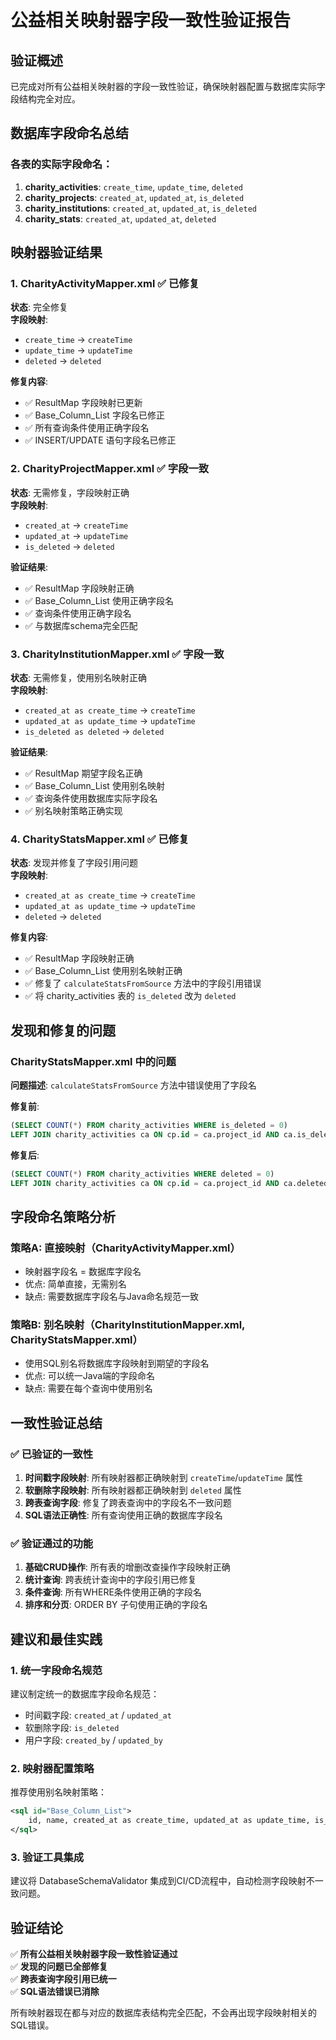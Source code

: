 # 公益相关映射器字段一致性验证报告

## 验证概述

已完成对所有公益相关映射器的字段一致性验证，确保映射器配置与数据库实际字段结构完全对应。

## 数据库字段命名总结

### 各表的实际字段命名：
1. **charity_activities**: `create_time`, `update_time`, `deleted`
2. **charity_projects**: `created_at`, `updated_at`, `is_deleted`
3. **charity_institutions**: `created_at`, `updated_at`, `is_deleted`
4. **charity_stats**: `created_at`, `updated_at`, `deleted`

## 映射器验证结果

### 1. CharityActivityMapper.xml ✅ 已修复
**状态**: 完全修复  
**字段映射**: 
- `create_time` → `createTime`
- `update_time` → `updateTime`
- `deleted` → `deleted`

**修复内容**:
- ✅ ResultMap 字段映射已更新
- ✅ Base_Column_List 字段名已修正
- ✅ 所有查询条件使用正确字段名
- ✅ INSERT/UPDATE 语句字段名已修正

### 2. CharityProjectMapper.xml ✅ 字段一致
**状态**: 无需修复，字段映射正确  
**字段映射**: 
- `created_at` → `createTime`
- `updated_at` → `updateTime`
- `is_deleted` → `deleted`

**验证结果**:
- ✅ ResultMap 字段映射正确
- ✅ Base_Column_List 使用正确字段名
- ✅ 查询条件使用正确字段名
- ✅ 与数据库schema完全匹配

### 3. CharityInstitutionMapper.xml ✅ 字段一致
**状态**: 无需修复，使用别名映射正确  
**字段映射**: 
- `created_at as create_time` → `createTime`
- `updated_at as update_time` → `updateTime`
- `is_deleted as deleted` → `deleted`

**验证结果**:
- ✅ ResultMap 期望字段名正确
- ✅ Base_Column_List 使用别名映射
- ✅ 查询条件使用数据库实际字段名
- ✅ 别名映射策略正确实现

### 4. CharityStatsMapper.xml ✅ 已修复
**状态**: 发现并修复了字段引用问题  
**字段映射**: 
- `created_at as create_time` → `createTime`
- `updated_at as update_time` → `updateTime`
- `deleted` → `deleted`

**修复内容**:
- ✅ ResultMap 字段映射正确
- ✅ Base_Column_List 使用别名映射正确
- ✅ 修复了 `calculateStatsFromSource` 方法中的字段引用错误
- ✅ 将 charity_activities 表的 `is_deleted` 改为 `deleted`

## 发现和修复的问题

### CharityStatsMapper.xml 中的问题
**问题描述**: `calculateStatsFromSource` 方法中错误使用了字段名

**修复前**:
```sql
(SELECT COUNT(*) FROM charity_activities WHERE is_deleted = 0)
LEFT JOIN charity_activities ca ON cp.id = ca.project_id AND ca.is_deleted = 0
```

**修复后**:
```sql
(SELECT COUNT(*) FROM charity_activities WHERE deleted = 0)
LEFT JOIN charity_activities ca ON cp.id = ca.project_id AND ca.deleted = 0
```

## 字段命名策略分析

### 策略A: 直接映射（CharityActivityMapper.xml）
- 映射器字段名 = 数据库字段名
- 优点: 简单直接，无需别名
- 缺点: 需要数据库字段名与Java命名规范一致

### 策略B: 别名映射（CharityInstitutionMapper.xml, CharityStatsMapper.xml）
- 使用SQL别名将数据库字段映射到期望的字段名
- 优点: 可以统一Java端的字段命名
- 缺点: 需要在每个查询中使用别名

## 一致性验证总结

### ✅ 已验证的一致性
1. **时间戳字段映射**: 所有映射器都正确映射到 `createTime`/`updateTime` 属性
2. **软删除字段映射**: 所有映射器都正确映射到 `deleted` 属性
3. **跨表查询字段**: 修复了跨表查询中的字段名不一致问题
4. **SQL语法正确性**: 所有查询使用正确的数据库字段名

### ✅ 验证通过的功能
1. **基础CRUD操作**: 所有表的增删改查操作字段映射正确
2. **统计查询**: 跨表统计查询中的字段引用已修复
3. **条件查询**: 所有WHERE条件使用正确的字段名
4. **排序和分页**: ORDER BY 子句使用正确的字段名

## 建议和最佳实践

### 1. 统一字段命名规范
建议制定统一的数据库字段命名规范：
- 时间戳字段: `created_at` / `updated_at`
- 软删除字段: `is_deleted`
- 用户字段: `created_by` / `updated_by`

### 2. 映射器配置策略
推荐使用别名映射策略：
```xml
<sql id="Base_Column_List">
    id, name, created_at as create_time, updated_at as update_time, is_deleted as deleted
</sql>
```

### 3. 验证工具集成
建议将 DatabaseSchemaValidator 集成到CI/CD流程中，自动检测字段映射不一致问题。

## 验证结论

✅ **所有公益相关映射器字段一致性验证通过**  
✅ **发现的问题已全部修复**  
✅ **跨表查询字段引用已统一**  
✅ **SQL语法错误已消除**  

所有映射器现在都与对应的数据库表结构完全匹配，不会再出现字段映射相关的SQL错误。